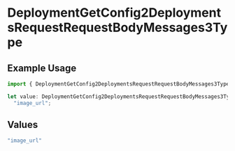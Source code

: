 # DeploymentGetConfig2DeploymentsRequestRequestBodyMessages3Type

## Example Usage

```typescript
import { DeploymentGetConfig2DeploymentsRequestRequestBodyMessages3Type } from "@orq-ai/node/models/operations";

let value: DeploymentGetConfig2DeploymentsRequestRequestBodyMessages3Type =
  "image_url";
```

## Values

```typescript
"image_url"
```
